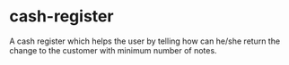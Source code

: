 # cash-register
 A cash register which helps the user by telling how can he/she return the change to the customer with minimum number of notes.
